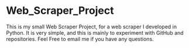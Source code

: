 # Web_Scraper_Project

This is my small Web Scraper Project, for a web scraper I developed in Python. 
It is very simple, and this is mainly to experiment with GitHub and repositories.
Feel Free to email me if you have any questions.
